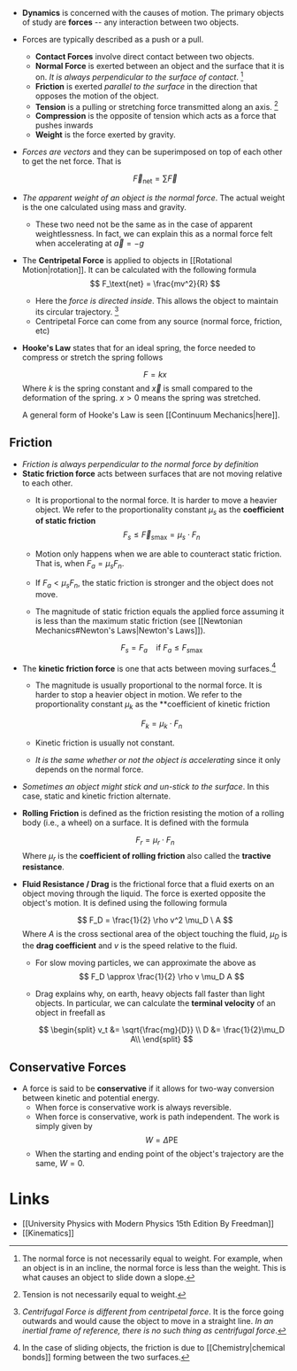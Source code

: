 * **Dynamics** is concerned with the causes of motion. The primary objects of study are **forces** -- any interaction between two objects. 

* Forces are typically described as a push or a pull.
	* **Contact Forces** involve direct contact between two objects.
	* **Normal Force** is exerted between an object and the surface that it is on. *It is always perpendicular to the surface of contact*. [^normal_force]
	* **Friction** is exerted *parallel to the surface* in the direction that opposes the motion of the object.
	* **Tension** is a pulling or stretching force transmitted along an axis. [^tension]
	* **Compression** is the opposite of tension which acts as a force that pushes inwards
	* **Weight** is the force exerted by gravity. 

[^normal_force]: The normal force is not necessarily equal to weight. For example, when an object is in an incline, the normal force is less than the weight. This is what causes an object to slide down a slope. 

[^tension]: Tension is not necessarily equal to weight.

* *Forces are vectors* and they can be superimposed on top of each other to get the net force. That is 
  
  $$
  \vec{F}_\text{net} = \sum \vec{F}
  $$

* *The apparent weight of an object is the normal force*. The actual weight is the one calculated using mass and gravity. 
	* These two need not be the same as in the case of apparent weightlessness. In fact, we can explain this as a normal force felt when accelerating at $\vec{a}=-g$

* The **Centripetal Force** is applied to objects in [[Rotational Motion|rotation]]. It can be calculated with the following formula
  $$
  F_\text{net} = \frac{mv^2}{R}
  $$
	* Here the *force is directed inside*. This allows the object to maintain its circular trajectory.  [^centrifugal]
	* Centripetal Force can come from any source (normal force, friction, etc)

[^centrifugal]: *Centrifugal Force is different from centripetal force*. It is the force going outwards and would cause the object to move in a straight line. *In an inertial frame of reference, there is no such thing as centrifugal force*.

* **Hooke's Law** states that for an ideal spring, the force needed to compress or stretch the spring follows
  
  $$
  F = k{x}
  $$
  Where $k$ is the spring constant and $\vec{x}$ is small compared to the deformation of the spring. $x>0$ means the spring was stretched.  
  
  A general form of Hooke's Law is seen [[Continuum Mechanics|here]].
## Friction
* *Friction is always perpendicular to the normal force by definition*
* **Static friction force** acts between surfaces that are not moving relative to each other.
	* It is proportional to the normal force. It is harder to move a heavier object. We refer to the proportionality constant $\mu_s$ as the **coefficient of static friction**
	  $$
	  {F}_s \le \vec{F}_{s\text{max}}= \mu_s \cdot {F}_n
	  $$
	* Motion only happens when we are able to counteract static friction. That is, when ${F}_a = \mu_s {F}_n$.
	* If $F_a < \mu_s {F}_n$, the static friction is stronger and the object does not move. 
	* The magnitude of static friction equals the applied force assuming it is less than the maximum static friction (see [[Newtonian Mechanics#Newton's Laws|Newton's Laws]]). 
	  
	  $$
	  {F}_s ={F}_a \ \ \ \ \text{if } {F}_a \le {F}_{s\text{max}}
	  $$
* The **kinetic friction force** is one that acts between moving surfaces.[^friction_1]
	* The magnitude is usually proportional to the normal force. It is harder to stop a heavier object in motion. We refer to the proportionality constant $\mu_k$ as the **coefficient of kinetic friction
	  
	  $$
	  F_k  =\mu_k \cdot  {F}_n
	  $$
	* Kinetic friction is usually not constant.
	* *It is the same whether or not the object is accelerating* since it only depends on the normal force. 
* *Sometimes an object might stick and un-stick to the surface*. In this case, static and kinetic friction alternate. 

[^friction_1]: In the case of sliding objects, the friction is due to [[Chemistry|chemical bonds]] forming between the two surfaces.

* **Rolling Friction** is defined as the friction resisting the motion of a rolling body (i.e., a wheel) on a surface. It is defined with the formula
  
  $$
  F_r = \mu_r \cdot F_n
  $$
  Where $\mu_r$ is the **coefficient of rolling friction** also called the **tractive resistance**.


* **Fluid Resistance / Drag** is the frictional force that a fluid exerts on an object moving through the liquid. The force is exerted opposite the object's motion. It is defined using the following formula
  
  $$
  F_D = \frac{1}{2} \rho v^2 \mu_D \ A
  $$
  Where $A$ is the cross sectional area of the object touching the fluid, $\mu_D$ is the **drag coefficient** and $v$ is the speed relative to the fluid.
	* For slow moving particles, we can approximate the above as 
	  $$
	  F_D \approx \frac{1}{2} \rho v \mu_D A
	  $$
	* Drag explains why, on earth, heavy objects fall faster than light objects. In particular, we can calculate the **terminal velocity** of an object in freefall as
	  
	  $$
	  \begin{split}
	  v_t &= \sqrt{\frac{mg}{D}} \\
	  D &= \frac{1}{2}\mu_D A\\
	  \end{split}
	  $$

## Conservative Forces
* A force is said to be **conservative** if it allows for two-way conversion between kinetic and potential energy.
	* When force is conservative work is always reversible.
	* When force is conservative, work is path independent. The work is simply given by 
	  $$
	  W = \Delta \text{PE}
	  $$
	* When the starting and ending point of the object's trajectory are the same, $W=0$.

# Links 
* [[University Physics with Modern Physics 15th Edition By Freedman]]
* [[Kinematics]]